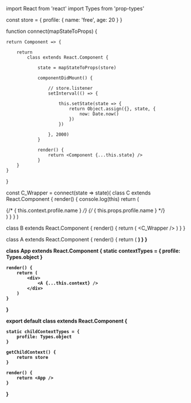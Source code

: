 import React from 'react'
import Types from 'prop-types'


const store = {
    profile: {
        name: 'free',
        age: 20
    }
}


function connect(mapStateToProps) {
    
    return Component => {
        
        return 
            class extends React.Component {

                state = mapStateToProps(store)

                componentDidMount() {
                    
                    // store.listener
                    setInterval(() => {
                        
                        this.setState(state => {
                            return Object.assign({}, state, {
                                now: Date.now()
                            })
                        })

                    }, 2000)
                }

                render() {
                    return <Component {...this.state} />
                }
        }
    }
}


const C_Wrapper = connect(state => state)(
    class C extends React.Component {
        render() {
            console.log(this)
            return (
                <div>
                    {/* { this.context.profile.name } */}
                    {/* { this.props.profile.name } */}
                </div>
            )
        }
    }
)


class B extends React.Component {
    render() {
        return (
            <C_Wrapper />
        )
    }
}


class A extends React.Component {
    render() {
        return (
            <B />
        )
    }
}


class App extends React.Component {
    static contextTypes = {
        profile: Types.object
    }

    render() {
        return (
            <div>
                <A {...this.context} />                
            </div>
        )
    }
}


export default class extends React.Component {

    static childContextTypes = {
        profile: Types.object
    }

    getChildContext() {
        return store
    }

    render() {
        return <App />
    }
}